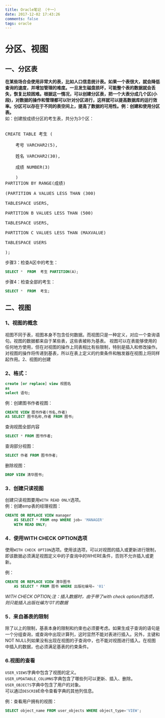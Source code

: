 ```yaml
---
title: Oracle笔记 （十一）
date: 2017-12-02 17:43:26
comments: false
tags: oracle
---
```

# 分区、视图

## 一、分区表

**在某些场合会使用非常大的表，比如人口信息统计表。如果一个表很大，就会降低查询的速度，并增加管理的难度。一旦发生磁盘损坏，可能整个表的数据就会丢失，恢复比较困难。根据这一情况，可以创建分区表，把一个大表分成几个区(小段)，对数据的操作和管理都可以针对分区进行，这样就可以提高数据库的运行效率。分区可以存在于不同的表空间上，提高了数据的可用性。例：创建和使用分区表。**
​		
如：创建按成绩分区的考生表，共分为3个区：
<pre>		
CREATE TABLE 考生 (

	考号 VARCHAR2(5),
		
	姓名 VARCHAR2(30),
		
	成绩 NUMBER(3)
	
	)
PARTITION BY RANGE(成绩)
​		
(PARTITION A VALUES LESS THAN (300)
​		
TABLESPACE USERS,
​		
PARTITION B VALUES LESS THAN (500)
​		
TABLESPACE USERS,
​		
PARTITION C VALUES LESS THAN (MAXVALUE)
​		
TABLESPACE USERS
​		
);
</pre>

步骤3：检查A区中的考生：
```SQL
SELECT *  FROM  考生 PARTITION(A);
```
步骤4：检查全部的考生：
```SQL
SELECT *  FROM  考生;
```

## 二、视图

### 1、视图的概念

 视图不同于表，视图本身不包含任何数据。而视图只是一种定义，对应一个查询语句。视图的数据都来自于某些表，这些表被称为基表。    视图可以在表能够使用的任何地方使用，但在对视图的操作上同表相比有些限制，特别是插入和修改操作。对视图的操作将传递到基表，所以在表上定义的约束条件和触发器在视图上将同样起作用。2、视图的创建

### 2、格式：
```SQL
create [or replace] view 视图名 
as
select 语句;
```

例：创建图书作者视图：
```SQL
CREATE VIEW 图书作者(书名,作者) 		
AS SELECT 图书名称,作者 FROM 图书;
```

查询视图全部内容
```SQL
SELECT * FROM 图书作者;    
```

查询部分视图：
```SQL
SELECT 作者 FROM 图书作者;
```

删除视图：
```SQL
DROP VIEW 清华图书;
```

### 3．创建只读视图

创建只读视图要用`WITH READ ONLY`选项。
​		
例：创建emp表的经理视图：
```SQL
CREATE OR REPLACE VIEW manager 
	AS SELECT * FROM emp WHERE job= 'MANAGER'
	WITH READ ONLY;
```

### 4．使用WITH CHECK OPTION选项

使用`WITH CHECK OPTION`选项。使用该选项，可以对视图的插入或更新进行限制，即该数据必须满足视图定义中的子查询中的WHERE条件，否则不允许插入或更新。

例：
```SQL
CREATE OR REPLACE VIEW 清华图书 		
	AS SELECT * FROM 图书 WHERE 出版社编号= '01'
```

*WITH CHECK OPTION;注：插入数据时，由于带了with check option的选项，则只能插入出版社编为'01'的数据*

### 5．来自基表的限制

   除了以上的限制，基表本身的限制和约束也必须要考虑。如果生成子查询的语句是一个分组查询，或查询中出现计算列，这时显然不能对表进行插入。另外，主键和NOT NULL列如果没有出现在视图的子查询中，也不能对视图进行插入。在视图中插入的数据，也必须满足基表的约束条件。

### 6.视图的查看

`USER_VIEWS`字典中包含了视图的定义。
​		
`USER_UPDATABLE_COLUMNS`字典包含了哪些列可以更新、插入、删除。
​		
`USER_OBJECTS`字典中包含了用户的对象。
​		
可以通过`DESCRIB`E命令查看字典的其他列信息。

例：查看用户拥有的视图：
```SQL
SELECT object_name FROM user_objects WHERE object_type='VIEW';
```
